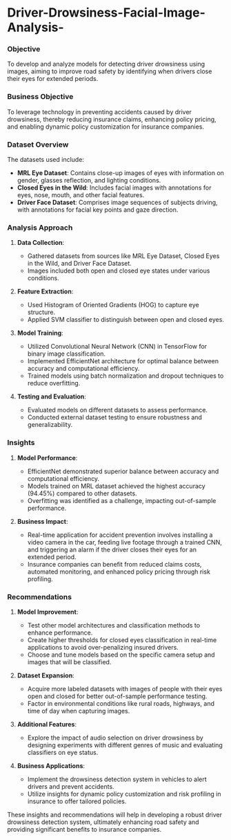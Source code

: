 # Driver-Drowsiness-Facial-Image-Analysis-


### Objective
To develop and analyze models for detecting driver drowsiness using images, aiming to improve road safety by identifying when drivers close their eyes for extended periods.

### Business Objective
To leverage technology in preventing accidents caused by driver drowsiness, thereby reducing insurance claims, enhancing policy pricing, and enabling dynamic policy customization for insurance companies.

### Dataset Overview
The datasets used include:
- **MRL Eye Dataset**: Contains close-up images of eyes with information on gender, glasses reflection, and lighting conditions.
- **Closed Eyes in the Wild**: Includes facial images with annotations for eyes, nose, mouth, and other facial features.
- **Driver Face Dataset**: Comprises image sequences of subjects driving, with annotations for facial key points and gaze direction.

### Analysis Approach
1. **Data Collection**:
   - Gathered datasets from sources like MRL Eye Dataset, Closed Eyes in the Wild, and Driver Face Dataset.
   - Images included both open and closed eye states under various conditions.

2. **Feature Extraction**:
   - Used Histogram of Oriented Gradients (HOG) to capture eye structure.
   - Applied SVM classifier to distinguish between open and closed eyes.

3. **Model Training**:
   - Utilized Convolutional Neural Network (CNN) in TensorFlow for binary image classification.
   - Implemented EfficientNet architecture for optimal balance between accuracy and computational efficiency.
   - Trained models using batch normalization and dropout techniques to reduce overfitting.

4. **Testing and Evaluation**:
   - Evaluated models on different datasets to assess performance.
   - Conducted external dataset testing to ensure robustness and generalizability.

### Insights
1. **Model Performance**:
   - EfficientNet demonstrated superior balance between accuracy and computational efficiency.
   - Models trained on MRL dataset achieved the highest accuracy (94.45%) compared to other datasets.
   - Overfitting was identified as a challenge, impacting out-of-sample performance.


2. **Business Impact**:
   - Real-time application for accident prevention involves installing a video camera in the car, feeding live footage through a trained CNN, and triggering an alarm if the driver closes their eyes for an extended period.
   - Insurance companies can benefit from reduced claims costs, automated monitoring, and enhanced policy pricing through risk profiling.

### Recommendations
1. **Model Improvement**:
   - Test other model architectures and classification methods to enhance performance.
   - Create higher thresholds for closed eyes classification in real-time applications to avoid over-penalizing insured drivers.
   - Choose and tune models based on the specific camera setup and images that will be classified.

2. **Dataset Expansion**:
   - Acquire more labeled datasets with images of people with their eyes open and closed for better out-of-sample performance testing.
   - Factor in environmental conditions like rural roads, highways, and time of day when capturing images.

3. **Additional Features**:
   - Explore the impact of audio selection on driver drowsiness by designing experiments with different genres of music and evaluating classifiers on eye status.

4. **Business Applications**:
   - Implement the drowsiness detection system in vehicles to alert drivers and prevent accidents.
   - Utilize insights for dynamic policy customization and risk profiling in insurance to offer tailored policies.

These insights and recommendations will help in developing a robust driver drowsiness detection system, ultimately enhancing road safety and providing significant benefits to insurance companies.
